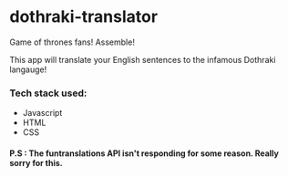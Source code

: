 # dothraki-translator
Game of thrones fans! Assemble!

This app will translate your English sentences to the infamous Dothraki langauge!
### Tech stack used:
* Javascript
* HTML
* CSS


#### P.S : The funtranslations API isn't responding for some reason. Really sorry for this.
